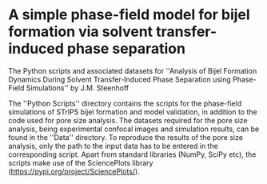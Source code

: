 # A simple phase-field model for bijel formation via solvent transfer-induced phase separation
The Python scripts and associated datasets for ''Analysis of Bijel Formation Dynamics During Solvent Transfer-Induced Phase Separation using Phase-Field Simulations'' by J.M. Steenhoff

The ''Python Scripts'' directory contains the scripts for the phase-field simulations of STrIPS bijel formation and model validation, in addition to the code used for pore size analysis. The datasets required for the pore size analysis, being experimental confocal images and simulation results, can be found in the ''Data'' directory. To reproduce the results of the pore size analysis, only the path to the input data has to be entered in the corresponding script. Apart from standard libraries (NumPy, SciPy etc), the scripts make use of the SciencePlots library (https://pypi.org/project/SciencePlots/).
